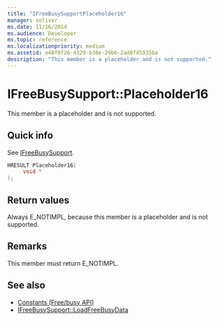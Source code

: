 ```yaml
---
title: "IFreeBusySupportPlaceholder16"
manager: soliver
ms.date: 11/16/2014
ms.audience: Developer
ms.topic: reference
ms.localizationpriority: medium
ms.assetid: e48f9f26-4329-b38e-29b6-2ad0745935ba
description: "This member is a placeholder and is not supported."
---
```


# IFreeBusySupport::Placeholder16

This member is a placeholder and is not supported.
  
## Quick info

See [IFreeBusySupport](ifreebusysupport.md).
  
```cpp
HRESULT Placeholder16( 
     void * 
);
```

## Return values

Always E_NOTIMPL, because this member is a placeholder and is not supported.
  
## Remarks

This member must return E_NOTIMPL.
  
## See also

- [Constants (Free/busy API)](constants-free-busy-api.md)
- [IFreeBusySupport::LoadFreeBusyData](ifreebusysupport-loadfreebusydata.md)

